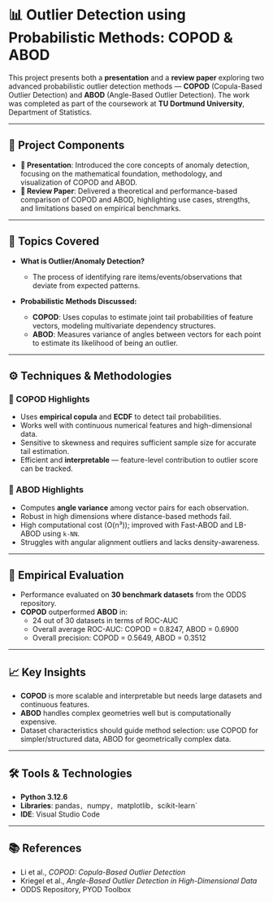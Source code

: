 
# 📊 Outlier Detection using Probabilistic Methods: COPOD & ABOD

This project presents both a **presentation** and a **review paper** exploring two advanced probabilistic outlier detection methods — **COPOD** (Copula-Based Outlier Detection) and **ABOD** (Angle-Based Outlier Detection). The work was completed as part of the coursework at **TU Dortmund University**, Department of Statistics.

---

## 📌 Project Components

- **🎤 Presentation**: Introduced the core concepts of anomaly detection, focusing on the mathematical foundation, methodology, and visualization of COPOD and ABOD. 
- **📄 Review Paper**: Delivered a theoretical and performance-based comparison of COPOD and ABOD, highlighting use cases, strengths, and limitations based on empirical benchmarks.

---

## 🧠 Topics Covered

- **What is Outlier/Anomaly Detection?**
  - The process of identifying rare items/events/observations that deviate from expected patterns.

- **Probabilistic Methods Discussed:**
  - **COPOD**: Uses copulas to estimate joint tail probabilities of feature vectors, modeling multivariate dependency structures.
  - **ABOD**: Measures variance of angles between vectors for each point to estimate its likelihood of being an outlier.

---

## ⚙️ Techniques & Methodologies

### 🔹 COPOD Highlights
- Uses **empirical copula** and **ECDF** to detect tail probabilities.
- Works well with continuous numerical features and high-dimensional data.
- Sensitive to skewness and requires sufficient sample size for accurate tail estimation.
- Efficient and **interpretable** — feature-level contribution to outlier score can be tracked.

### 🔹 ABOD Highlights
- Computes **angle variance** among vector pairs for each observation.
- Robust in high dimensions where distance-based methods fail.
- High computational cost (O(n³)); improved with Fast-ABOD and LB-ABOD using `k-NN`.
- Struggles with angular alignment outliers and lacks density-awareness.

---

## 🔬 Empirical Evaluation

- Performance evaluated on **30 benchmark datasets** from the ODDS repository.
- **COPOD** outperformed **ABOD** in:
  - 24 out of 30 datasets in terms of ROC-AUC
  - Overall average ROC-AUC: COPOD = 0.8247, ABOD = 0.6900
  - Overall precision: COPOD = 0.5649, ABOD = 0.3512

---

## 📈 Key Insights

- **COPOD** is more scalable and interpretable but needs large datasets and continuous features.
- **ABOD** handles complex geometries well but is computationally expensive.
- Dataset characteristics should guide method selection: use COPOD for simpler/structured data, ABOD for geometrically complex data.

---

## 🛠️ Tools & Technologies

- **Python 3.12.6**
- **Libraries**: pandas`, `numpy`, `matplotlib`, `scikit-learn`
- **IDE**: Visual Studio Code

---

## 📚 References

- Li et al., *COPOD: Copula-Based Outlier Detection*
- Kriegel et al., *Angle-Based Outlier Detection in High-Dimensional Data*
- ODDS Repository, PYOD Toolbox

